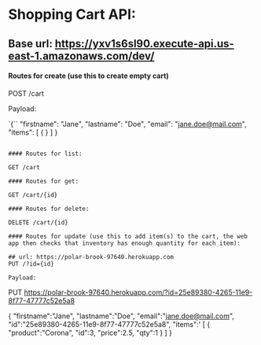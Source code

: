 # Shopping Cart API:

## Base url: https://yxv1s6sl90.execute-api.us-east-1.amazonaws.com/dev/ 

#### Routes for create (use this to create empty cart)

POST /cart

Payload:

`{``
 "firstname": "Jane",
 "lastname": "Doe",
 "email": "jane.doe@mail.com",
 "items":
 [
   {
   }
 ]
 }
```

#### Routes for list:

GET /cart

#### Routes for get:

GET /cart/{id}

#### Routes for delete:

DELETE /cart/{id}

#### Routes for update (use this to add item(s) to the cart, the web app then checks that inventory has enough quantity for each item):

## url: https://polar-brook-97640.herokuapp.com
PUT /?id={id}

Payload:

```
PUT https://polar-brook-97640.herokuapp.com/?id=25e89380-4265-11e9-8f77-47777c52e5a8

  {
  "firstname":"Jane",
  "lastname":"Doe",
  "email":"jane.doe@mail.com",
  "id":"25e89380-4265-11e9-8f77-47777c52e5a8",
  "items":'
  [
   {
   "product":"Corona",
   "id":3,
   "price":2.5,
   "qty":1
   }
  ]
  }
```


